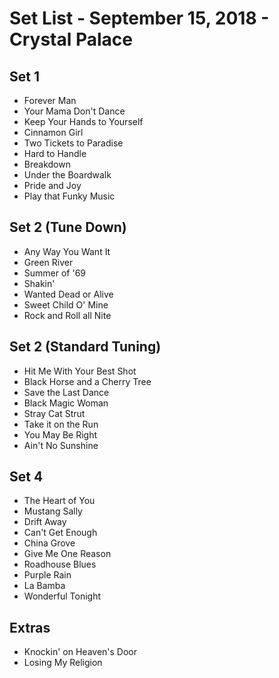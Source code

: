 # Set List - September 15, 2018 - Crystal Palace

## Set 1

- Forever Man
- Your Mama Don't Dance
- Keep Your Hands to Yourself
- Cinnamon Girl
- Two Tickets to Paradise
- Hard to Handle
- Breakdown
- Under the Boardwalk
- Pride and Joy
- Play that Funky Music

## Set 2 (Tune Down)

- Any Way You Want It
- Green River
- Summer of '69
- Shakin'
- Wanted Dead or Alive
- Sweet Child O' Mine
- Rock and Roll all Nite

## Set 2 (Standard Tuning)

- Hit Me With Your Best Shot
- Black Horse and a Cherry Tree
- Save the Last Dance
- Black Magic Woman
- Stray Cat Strut
- Take it on the Run
- You May Be Right
- Ain't No Sunshine

## Set 4

- The Heart of You
- Mustang Sally
- Drift Away
- Can't Get Enough
- China Grove
- Give Me One Reason
- Roadhouse Blues
- Purple Rain
- La Bamba
- Wonderful Tonight

## Extras

- Knockin' on Heaven's Door
- Losing My Religion
